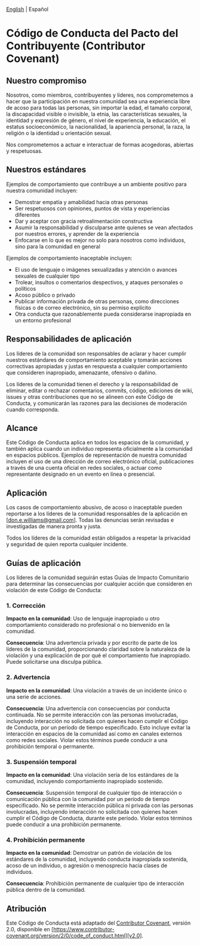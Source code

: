 [English](./CODE_OF_CONDUCT.md) | Español

# Código de Conducta del Pacto del Contribuyente (Contributor Covenant)

## Nuestro compromiso

Nosotros, como miembros, contribuyentes y líderes, nos comprometemos a hacer que la participación en nuestra comunidad sea una experiencia libre de acoso para todas las personas, sin importar la edad, el tamaño corporal, la discapacidad visible o invisible, la etnia, las características sexuales, la identidad y expresión de género, el nivel de experiencia, la educación, el estatus socioeconómico, la nacionalidad, la apariencia personal, la raza, la religión o la identidad u orientación sexual.

Nos comprometemos a actuar e interactuar de formas acogedoras, abiertas y respetuosas.

## Nuestros estándares

Ejemplos de comportamiento que contribuye a un ambiente positivo para nuestra comunidad incluyen:

- Demostrar empatía y amabilidad hacia otras personas
- Ser respetuosos con opiniones, puntos de vista y experiencias diferentes
- Dar y aceptar con gracia retroalimentación constructiva
- Asumir la responsabilidad y disculparse ante quienes se vean afectados por nuestros errores, y aprender de la experiencia
- Enfocarse en lo que es mejor no solo para nosotros como individuos, sino para la comunidad en general

Ejemplos de comportamiento inaceptable incluyen:

- El uso de lenguaje o imágenes sexualizadas y atención o avances sexuales de cualquier tipo
- Trolear, insultos o comentarios despectivos, y ataques personales o políticos
- Acoso público o privado
- Publicar información privada de otras personas, como direcciones físicas o de correo electrónico, sin su permiso explícito
- Otra conducta que razonablemente pueda considerarse inapropiada en un entorno profesional

## Responsabilidades de aplicación

Los líderes de la comunidad son responsables de aclarar y hacer cumplir nuestros estándares de comportamiento aceptable y tomarán acciones correctivas apropiadas y justas en respuesta a cualquier comportamiento que consideren inapropiado, amenazante, ofensivo o dañino.

Los líderes de la comunidad tienen el derecho y la responsabilidad de eliminar, editar o rechazar comentarios, commits, código, ediciones de wiki, issues y otras contribuciones que no se alineen con este Código de Conducta, y comunicarán las razones para las decisiones de moderación cuando corresponda.

## Alcance

Este Código de Conducta aplica en todos los espacios de la comunidad, y también aplica cuando un individuo representa oficialmente a la comunidad en espacios públicos. Ejemplos de representación de nuestra comunidad incluyen el uso de una dirección de correo electrónico oficial, publicaciones a través de una cuenta oficial en redes sociales, o actuar como representante designado en un evento en línea o presencial.

## Aplicación

Los casos de comportamiento abusivo, de acoso o inaceptable pueden reportarse a los líderes de la comunidad responsables de la aplicación en [don.e.williams@gmail.com]. Todas las denuncias serán revisadas e investigadas de manera pronta y justa.

Todos los líderes de la comunidad están obligados a respetar la privacidad y seguridad de quien reporta cualquier incidente.

## Guías de aplicación

Los líderes de la comunidad seguirán estas Guías de Impacto Comunitario para determinar las consecuencias por cualquier acción que consideren en violación de este Código de Conducta:

### 1. Corrección

**Impacto en la comunidad**: Uso de lenguaje inapropiado u otro comportamiento considerado no profesional o no bienvenido en la comunidad.

**Consecuencia**: Una advertencia privada y por escrito de parte de los líderes de la comunidad, proporcionando claridad sobre la naturaleza de la violación y una explicación de por qué el comportamiento fue inapropiado. Puede solicitarse una disculpa pública.

### 2. Advertencia

**Impacto en la comunidad**: Una violación a través de un incidente único o una serie de acciones.

**Consecuencia**: Una advertencia con consecuencias por conducta continuada. No se permite interacción con las personas involucradas, incluyendo interacción no solicitada con quienes hacen cumplir el Código de Conducta, por un período de tiempo especificado. Esto incluye evitar la interacción en espacios de la comunidad así como en canales externos como redes sociales. Violar estos términos puede conducir a una prohibición temporal o permanente.

### 3. Suspensión temporal

**Impacto en la comunidad**: Una violación seria de los estándares de la comunidad, incluyendo comportamiento inapropiado sostenido.

**Consecuencia**: Suspensión temporal de cualquier tipo de interacción o comunicación pública con la comunidad por un período de tiempo especificado. No se permite interacción pública ni privada con las personas involucradas, incluyendo interacción no solicitada con quienes hacen cumplir el Código de Conducta, durante este período. Violar estos términos puede conducir a una prohibición permanente.

### 4. Prohibición permanente

**Impacto en la comunidad**: Demostrar un patrón de violación de los estándares de la comunidad, incluyendo conducta inapropiada sostenida, acoso de un individuo, o agresión o menosprecio hacia clases de individuos.

**Consecuencia**: Prohibición permanente de cualquier tipo de interacción pública dentro de la comunidad.

## Atribución

Este Código de Conducta está adaptado del [Contributor Covenant][homepage], versión 2.0, disponible en [https://www.contributor-covenant.org/version/2/0/code_of_conduct.html][v2.0].

[homepage]: https://www.contributor-covenant.org
[v2.0]: https://www.contributor-covenant.org/version/2/0/code_of_conduct.html

